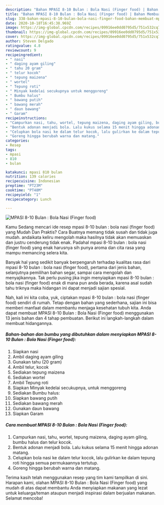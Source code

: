 ```yaml
---
description: "Bahan MPASI 8-10 Bulan : Bola Nasi (Finger food) | Bahan Membuat MPASI 8-10 Bulan : Bola Nasi (Finger food) Yang Menggugah Selera"
title: "Bahan MPASI 8-10 Bulan : Bola Nasi (Finger food) | Bahan Membuat MPASI 8-10 Bulan : Bola Nasi (Finger food) Yang Menggugah Selera"
slug: 338-bahan-mpasi-8-10-bulan-bola-nasi-finger-food-bahan-membuat-mpasi-8-10-bulan-bola-nasi-finger-food-yang-menggugah-selera
date: 2020-10-18T16:45:38.969Z
image: https://img-global.cpcdn.com/recipes/09916ee0dd0795d5/751x532cq70/mpasi-8-10-bulan-bola-nasi-finger-food-foto-resep-utama.jpg
thumbnail: https://img-global.cpcdn.com/recipes/09916ee0dd0795d5/751x532cq70/mpasi-8-10-bulan-bola-nasi-finger-food-foto-resep-utama.jpg
cover: https://img-global.cpcdn.com/recipes/09916ee0dd0795d5/751x532cq70/mpasi-8-10-bulan-bola-nasi-finger-food-foto-resep-utama.jpg
author: Steven Delgado
ratingvalue: 4.8
reviewcount: 9
recipeingredient:
- " nasi"
- " daging ayam giling"
- " tahu 20 gram"
- " telur kocok"
- " tepung maizena"
- " wortel"
- " Tepung roti"
- " Minyak kedelai secukupnya untuk menggoreng"
- " Bumbu halus"
- " bawang putih"
- " bawang merah"
- " daun bawang"
- " Garam"
recipeinstructions:
- "Campurkan nasi, tahu, wortel, tepung maizena, daging ayam giling, bumbu halus dan telur kocok."
- "Bentuk adonan menjadi bola. Lalu kukus selama 15 menit hingga adonan matang."
- "Celupkan bola nasi ke dalam telur kocok, lalu gulirkan ke dalam tepung roti hingga semua permukaannya tertutup."
- "Goreng hingga berubah warna dan matang."
categories:
- Resep
tags:
- mpasi
- 810
- bulan

katakunci: mpasi 810 bulan 
nutrition: 139 calories
recipecuisine: Indonesian
preptime: "PT23M"
cooktime: "PT48M"
recipeyield: "1"
recipecategory: Lunch

---
```



![MPASI 8-10 Bulan : Bola Nasi (Finger food)](https://img-global.cpcdn.com/recipes/09916ee0dd0795d5/751x532cq70/mpasi-8-10-bulan-bola-nasi-finger-food-foto-resep-utama.jpg)

Kamu Sedang mencari ide resep mpasi 8-10 bulan : bola nasi (finger food) yang Mudah Dan Praktis? Cara Buatnya memang tidak susah dan tidak juga mudah. andaikata keliru mengolah maka hasilnya tidak akan memuaskan dan justru cenderung tidak enak. Padahal mpasi 8-10 bulan : bola nasi (finger food) yang enak harusnya sih punya aroma dan cita rasa yang mampu memancing selera kita.

Banyak hal yang sedikit banyak berpengaruh terhadap kualitas rasa dari mpasi 8-10 bulan : bola nasi (finger food), pertama dari jenis bahan, selanjutnya pemilihan bahan segar, sampai cara mengolah dan menyajikannya. Tak perlu pusing jika ingin menyiapkan mpasi 8-10 bulan : bola nasi (finger food) enak di mana pun anda berada, karena asal sudah tahu triknya maka hidangan ini dapat menjadi sajian spesial.




Nah, kali ini kita coba, yuk, ciptakan mpasi 8-10 bulan : bola nasi (finger food) sendiri di rumah. Tetap dengan bahan yang sederhana, sajian ini bisa memberi manfaat dalam membantu menjaga kesehatan tubuh kita. Anda dapat membuat MPASI 8-10 Bulan : Bola Nasi (Finger food) menggunakan 13 jenis bahan dan 4 tahap pembuatan. Berikut ini langkah-langkah dalam membuat hidangannya.

<!--inarticleads1-->

##### Bahan-bahan dan bumbu yang dibutuhkan dalam menyiapkan MPASI 8-10 Bulan : Bola Nasi (Finger food):

1. Siapkan  nasi
1. Ambil  daging ayam giling
1. Gunakan  tahu (20 gram)
1. Ambil  telur, kocok
1. Sediakan  tepung maizena
1. Sediakan  wortel
1. Ambil  Tepung roti
1. Siapkan  Minyak kedelai secukupnya, untuk menggoreng
1. Sediakan  Bumbu halus:
1. Siapkan  bawang putih
1. Sediakan  bawang merah
1. Gunakan  daun bawang
1. Siapkan  Garam




<!--inarticleads2-->

##### Cara membuat MPASI 8-10 Bulan : Bola Nasi (Finger food):

1. Campurkan nasi, tahu, wortel, tepung maizena, daging ayam giling, bumbu halus dan telur kocok.
1. Bentuk adonan menjadi bola. Lalu kukus selama 15 menit hingga adonan matang.
1. Celupkan bola nasi ke dalam telur kocok, lalu gulirkan ke dalam tepung roti hingga semua permukaannya tertutup.
1. Goreng hingga berubah warna dan matang.




Terima kasih telah menggunakan resep yang tim kami tampilkan di sini. Harapan kami, olahan MPASI 8-10 Bulan : Bola Nasi (Finger food) yang mudah di atas dapat membantu Anda menyiapkan makanan yang lezat untuk keluarga/teman ataupun menjadi inspirasi dalam berjualan makanan. Selamat mencoba!
